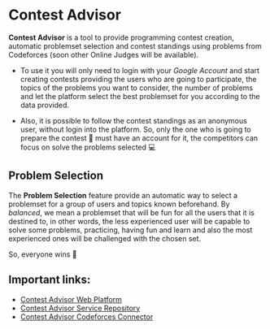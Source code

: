 # Contest Advisor

**Contest Advisor** is a tool to provide programming contest creation, automatic problemset selection and contest standings using problems from Codeforces (soon other Online Judges will be available).

- To use it you will only need to login with your _Google Account_ and start creating contests providing the users who are going to participate, the topics of the problems you want to consider, the number of problems and let the platform select the best problemset for you according to the data provided.

- Also, it is possible to follow the contest standings as an anonymous user, without login into the platform. So, only the one who is going to prepare the contest :wrench: must have an account for it, the competitors can focus on solve the problems selected :computer:

## Problem Selection

The **Problem Selection** feature provide an automatic way to select a problemset for a group of users and topics known beforehand. By _balanced_, we mean a problemset that will be fun for all the users that it is destined to, in other words, the less experienced user will be capable to solve some problems, practicing, having fun and learn and also the most experienced ones will be challenged with the chosen set. 

So, everyone wins :tada:

## Important links:
- [Contest Advisor Web Platform](https://contest-advisor.herokuapp.com/)
- [Contest Advisor Service Repository](https://github.com/gugabribeiro/contest-advisor-service)
- [Contest Advisor Codeforces Connector](https://github.com/gugabribeiro/codeforces-connector)
